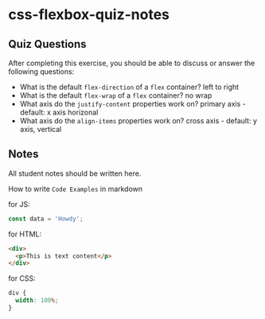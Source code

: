 # css-flexbox-quiz-notes

## Quiz Questions

After completing this exercise, you should be able to discuss or answer the following questions:

- What is the default `flex-direction` of a `flex` container?
  left to right
- What is the default `flex-wrap` of a `flex` container?
  no wrap
- What axis do the `justify-content` properties work on?
  primary axis - default: x axis horizonal
- What axis do the `align-items` properties work on?
  cross axis - default: y axis, vertical

## Notes

All student notes should be written here.

How to write `Code Examples` in markdown

for JS:

```javascript
const data = 'Howdy';
```

for HTML:

```html
<div>
  <p>This is text content</p>
</div>
```

for CSS:

```css
div {
  width: 100%;
}
```
